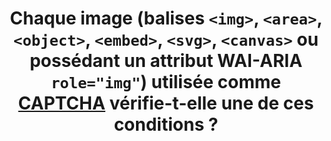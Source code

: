 ---
title: Chaque image (balises `<img>`, `<area>`, `<object>`, `<embed>`, `<svg>`, `<canvas>` ou possédant un attribut WAI-ARIA `role="img"`) utilisée comme [CAPTCHA](#captcha) vérifie-t-elle une de ces conditions ?
steps:
- Il existe une autre forme de [CAPTCHA](#captcha) non graphique, au moins ;
- Il existe une autre solution d’accès à la fonctionnalité qui est sécurisée par le [CAPTCHA](#captcha).
---